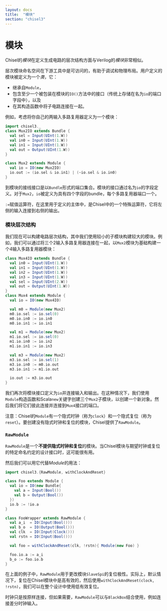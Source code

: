 ```yaml
---
layout: docs
title:  "模块"
section: "chisel3"
---
```


# 模块

Chisel的*模块*在定义生成电路的层次结构方面与Verilog的*模块*非常相似。

层次模块命名空间在下游工具中是可访问的，有助于调试和物理布局。用户定义的模块被定义为一个*类*，它：

 - 继承自`Module`，
 - 包含至少一个被包装在模块的`IO()`方法中的接口（传统上存储在名为```io```的端口字段中），以及
 - 在其构造函数中将子电路连接在一起。

例如，考虑将你自己的两输入多路复用器定义为一个模块：
```scala mdoc:silent
import chisel3._
class Mux2IO extends Bundle {
  val sel = Input(UInt(1.W))
  val in0 = Input(UInt(1.W))
  val in1 = Input(UInt(1.W))
  val out = Output(UInt(1.W))
}

class Mux2 extends Module {
  val io = IO(new Mux2IO)
  io.out := (io.sel & io.in1) | (~io.sel & io.in0)
}
```

到模块的接线接口是以```Bundle```形式的端口集合。模块的接口通过名为```io```的字段定义。对于```Mux2```，```io```被定义为具有四个字段的bundle，每个多路复用器端口一个。

```:=```赋值运算符，在这里用于定义的主体中，是Chisel中的一个特殊运算符，它将左侧的输入连接到右侧的输出。

### 模块层次结构

我们现在可以构建电路层次结构，其中我们使用较小的子模块构建较大的模块。例如，我们可以通过将三个2输入多路复用器连接在一起，以```Mux2```模块为基础构建一个4输入多路复用器模块：

```scala mdoc:silent
class Mux4IO extends Bundle {
  val in0 = Input(UInt(1.W))
  val in1 = Input(UInt(1.W))
  val in2 = Input(UInt(1.W))
  val in3 = Input(UInt(1.W))
  val sel = Input(UInt(2.W))
  val out = Output(UInt(1.W))
}
class Mux4 extends Module {
  val io = IO(new Mux4IO)

  val m0 = Module(new Mux2)
  m0.io.sel := io.sel(0)
  m0.io.in0 := io.in0
  m0.io.in1 := io.in1

  val m1 = Module(new Mux2)
  m1.io.sel := io.sel(0)
  m1.io.in0 := io.in2
  m1.io.in1 := io.in3

  val m3 = Module(new Mux2)
  m3.io.sel := io.sel(1)
  m3.io.in0 := m0.io.out
  m3.io.in1 := m1.io.out

  io.out := m3.io.out
}
```

我们再次将模块接口定义为```io```并连接输入和输出。在这种情况下，我们使用```Module```构造函数和Scala```new```关键字创建三个```Mux2```子模块，以创建一个新对象。然后我们将它们彼此连接并连接到```Mux4```接口的端口。

注意：Chisel的`Module`有一个隐式时钟（称为`clock`）和一个隐式复位（称为`reset`）。要创建没有隐式时钟和复位的模块，Chisel提供了`RawModule`。

### `RawModule`

`RawModule`是一个**不提供隐式时钟和复位**的模块。当Chisel模块与期望时钟或复位的特定命名约定的设计接口时，这可能很有用。

然后我们可以用它代替*Module*的用法：
```scala mdoc:silent
import chisel3.{RawModule, withClockAndReset}

class Foo extends Module {
  val io = IO(new Bundle{
    val a = Input(Bool())
    val b = Output(Bool())
  })
  io.b := !io.a
}

class FooWrapper extends RawModule {
  val a_i  = IO(Input(Bool()))
  val b_o  = IO(Output(Bool()))
  val clk  = IO(Input(Clock()))
  val rstn = IO(Input(Bool()))

  val foo = withClockAndReset(clk, !rstn){ Module(new Foo) }

  foo.io.a := a_i
  b_o := foo.io.b
}
```

在上面的例子中，`RawModule`用于更改模块`SlaveSpi`的复位极性。实际上，默认情况下，复位在Chisel模块中是高有效的，然后使用`withClockAndReset(clock, !rstn)`，我们可以在整个设计中使用低有效复位。

时钟只是按原样连接，但如果需要，`RawModule`可以与`BlackBox`结合使用，例如连接差分时钟输入。
